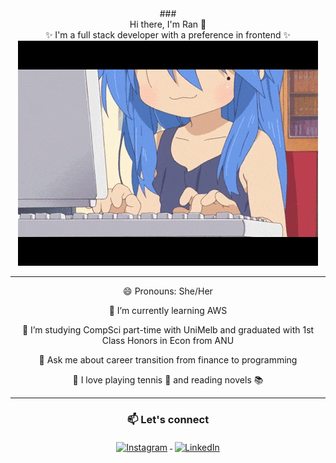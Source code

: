 <div align="center">
 ### <center> Hi there, I'm Ran 👋 </center>
  
<div> ✨ I'm a full stack developer with a preference in frontend ✨ </div>
  
<img src="./1.gif">

---

😄 Pronouns: She/Her
  
🌱 I’m currently learning AWS
  
🔭 I’m studying CompSci part-time with UniMelb and graduated with 1st Class Honors in Econ from ANU
  
💬 Ask me about career transition from finance to programming
  
:purple_heart: I love playing tennis :tennis: and reading novels :books:

---

### 📫 Let's connect

  <a href="https://www.instagram.com/ranwren/">
    <img src="https://raw.githubusercontent.com/MikeCodesDotNET/MikeCodesDotNET/a8abbf37441f3253f74ea255a47f289208d7568c/Resources/instagram.svg" alt="Instagram" style="vertical-align:top; margin:4px">
  </a>
  <a href="https://www.linkedin.com/in/ding-ran/">
    <img src="https://raw.githubusercontent.com/MikeCodesDotNET/MikeCodesDotNET/a8abbf37441f3253f74ea255a47f289208d7568c/Resources/linkedIn.svg" alt="LinkedIn" style="vertical-align:top; margin:4px">
  </a>

</div>

<!-- - 👯 I’m looking to collaborate on ...
- 🤔 I’m looking for help with ...
- ⚡ Fun fact: ...-->
